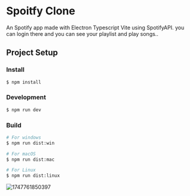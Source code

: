 # Spoitfy Clone

An Spotify app made with Electron Typescript Vite using SpotifyAPI. you can login there and you can see your playlist and play songs..

## Project Setup

### Install

```bash
$ npm install
```

### Development

```bash
$ npm run dev
```

### Build

```bash
# For windows
$ npm run dist:win

# For macOS
$ npm run dist:mac

# For Linux
$ npm run dist:linux
```

![1747761850397](https://github.com/user-attachments/assets/e5857b1a-47d2-4f4b-92ae-31907a4f4e46)
